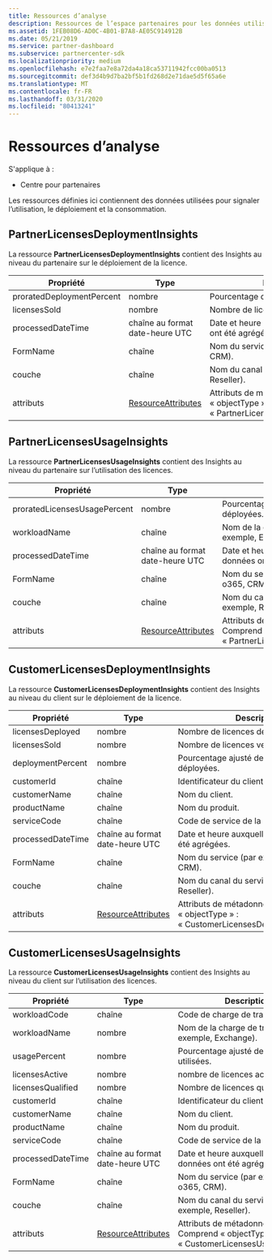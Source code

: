 ```yaml
---
title: Ressources d’analyse
description: Ressources de l’espace partenaires pour les données utilisées pour signaler l’utilisation, le déploiement et la consommation.
ms.assetid: 1FEB08D6-AD0C-4B01-B7A8-AE05C914912B
ms.date: 05/21/2019
ms.service: partner-dashboard
ms.subservice: partnercenter-sdk
ms.localizationpriority: medium
ms.openlocfilehash: e7e2faa7e8a72da4a18ca53711942fcc00ba0513
ms.sourcegitcommit: def3d4b9d7ba2bf5b1fd268d2e71dae5d5f65a6e
ms.translationtype: MT
ms.contentlocale: fr-FR
ms.lasthandoff: 03/31/2020
ms.locfileid: "80413241"
---
```

# <a name="analytics-resources"></a>Ressources d’analyse

S'applique à :

- Centre pour partenaires

Les ressources définies ici contiennent des données utilisées pour signaler l’utilisation, le déploiement et la consommation.

## <a name="partnerlicensesdeploymentinsights"></a>PartnerLicensesDeploymentInsights

La ressource **PartnerLicensesDeploymentInsights** contient des Insights au niveau du partenaire sur le déploiement de la licence.

| Propriété                  | Type                                                           | Description                                                                         |
|---------------------------|----------------------------------------------------------------|-------------------------------------------------------------------------------------|
| proratedDeploymentPercent | nombre                                                         | Pourcentage de licences déployées.                                                |
| licensesSold              | nombre                                                         | Nombre de licences vendues.                                                        |
| processedDateTime         | chaîne au format date-heure UTC                                 | Date et heure auxquelles les données ont été agrégées.                                     |
| FormName               | chaîne                                                         | Nom du service (par exemple, o365, CRM).                                                  |
| couche                   | chaîne                                                         | Nom du canal du service (par exemple, Reseller).                                    |
| attributs                | [ResourceAttributes](utility-resources.md#resourceattributes) | Attributs de métadonnées. Comprend « objectType » : « PartnerLicensesDeploymentInsights » |

## <a name="partnerlicensesusageinsights"></a>PartnerLicensesUsageInsights

La ressource **PartnerLicensesUsageInsights** contient des Insights au niveau du partenaire sur l’utilisation des licences.

| Propriété                     | Type                                                           | Description                                                                    |
|------------------------------|----------------------------------------------------------------|--------------------------------------------------------------------------------|
| proratedLicensesUsagePercent | nombre                                                         | Pourcentage de licences déployées.                                           |
| workloadName                 | chaîne                                                         | Nom de la charge de travail (par exemple, Exchange).                                             |
| processedDateTime            | chaîne au format date-heure UTC                                 | Date et heure auxquelles les données ont été agrégées.                                |
| FormName                  | chaîne                                                         | Nom du service (par exemple, o365, CRM).                                             |
| couche                      | chaîne                                                         | Nom du canal du service (par exemple, Reseller).                               |
| attributs                   | [ResourceAttributes](utility-resources.md#resourceattributes) | Attributs de métadonnées. Comprend « objectType » : « PartnerLicensesUsageInsights » |

## <a name="customerlicensesdeploymentinsights"></a>CustomerLicensesDeploymentInsights

La ressource **CustomerLicensesDeploymentInsights** contient des Insights au niveau du client sur le déploiement de la licence.

| Propriété          | Type                                                           | Description                                                                          |
|-------------------|----------------------------------------------------------------|--------------------------------------------------------------------------------------|
| licensesDeployed  | nombre                                                         | Nombre de licences déployées.                                                     |
| licensesSold      | nombre                                                         | Nombre de licences vendues.                                                         |
| deploymentPercent | nombre                                                         | Pourcentage ajusté de licences déployées.                                        |
| customerId        | chaîne                                                         | Identificateur du client.                                                             |
| customerName      | chaîne                                                         | Nom du client.                                                                   |
| productName       | chaîne                                                         | Nom du produit.                                                                    |
| serviceCode       | chaîne                                                         | Code de service de la licence.                                                     |
| processedDateTime | chaîne au format date-heure UTC                                 | Date et heure auxquelles les données ont été agrégées.                                      |
| FormName       | chaîne                                                         | Nom du service (par exemple, o365, CRM).                                                   |
| couche           | chaîne                                                         | Nom du canal du service (par exemple, Reseller).                                     |
| attributs        | [ResourceAttributes](utility-resources.md#resourceattributes) | Attributs de métadonnées. Comprend « objectType » : « CustomerLicensesDeploymentInsights » |

## <a name="customerlicensesusageinsights"></a>CustomerLicensesUsageInsights

La ressource **CustomerLicensesUsageInsights** contient des Insights au niveau du client sur l’utilisation des licences.

| Propriété          | Type                                                           | Description                                                                     |
|-------------------|----------------------------------------------------------------|---------------------------------------------------------------------------------|
| workloadCode      | chaîne                                                         | Code de charge de travail.                                                              |
| workloadName      | nombre                                                         | Nom de la charge de travail (par exemple, Exchange).                                              |
| usagePercent      | nombre                                                         | Pourcentage ajusté de licences utilisées.                                       |
| licensesActive    | nombre                                                         | nombre de licences actives.                                                  |
| licensesQualified | nombre                                                         | Nombre de licences qualifiées.                                               |
| customerId        | chaîne                                                         | Identificateur du client.                                                        |
| customerName      | chaîne                                                         | Nom du client.                                                              |
| productName       | chaîne                                                         | Nom du produit.                                                               |
| serviceCode       | chaîne                                                         | Code de service de la licence.                                                |
| processedDateTime | chaîne au format date-heure UTC                                 | Date et heure auxquelles les données ont été agrégées.                                 |
| FormName       | chaîne                                                         | Nom du service (par exemple, o365, CRM).                                              |
| couche           | chaîne                                                         | Nom du canal du service (par exemple, Reseller).                                |
| attributs        | [ResourceAttributes](utility-resources.md#resourceattributes) | Attributs de métadonnées. Comprend « objectType » : « CustomerLicensesUsageInsights » |